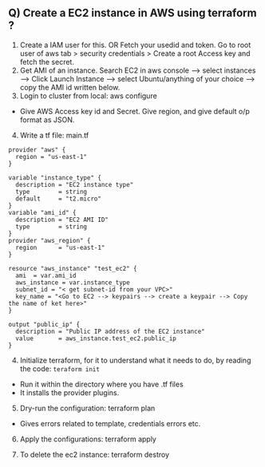 Q) Create a EC2 instance in AWS using terraform ?
---
1. Create a IAM user for this. OR Fetch your usedid and token. Go to root user of aws tab > security credentials > Create a root Access key and fetch the secret.
2. Get AMI of an instance. Search EC2 in aws console --> select instances --> Click Launch Instance --> select Ubuntu/anything of your choice --> copy the AMI id written below.
3. Login to cluster from local: aws configure
- Give AWS Access key id and Secret. Give region, and give default o/p format as JSON.
4. Write a tf file: main.tf
```
provider "aws" {
  region = "us-east-1"
}

variable "instance_type" {
  description = "EC2 instance type"
  type        = string
  default     = "t2.micro"
}
variable "ami_id" {
  description = "EC2 AMI ID"
  type        = string
}
provider "aws_region" {
  region      = "us-east-1"
}

resource "aws_instance" "test_ec2" {
  ami  = var.ami_id
  aws_instance = var.instance_type
  subnet_id = "< get subnet-id from your VPC>"
  key_name = "<Go to EC2 --> keypairs --> create a keypair --> Copy the name of ket here>"
}

output "public_ip" {
  description = "Public IP address of the EC2 instance"
  value       = aws_instance.test_ec2.public_ip
}
```
4. Initialize terraform, for it to understand what it needs to do, by reading the code: `teraform init`
- Run it within the directory where you have .tf files
- It installs the provider plugins.

5. Dry-run the configuration: terraform plan
- Gives errors related to template, credentials errors etc.

6. Apply the configurations: terraform apply

7. To delete the ec2 instance: terraform destroy
